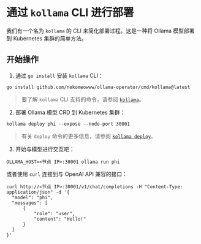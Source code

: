 # 通过 `kollama` CLI 进行部署

我们有一个名为 `kollama` 的 CLI 来简化部署过程。这是一种将 Ollama 模型部署到 Kubernetes 集群的简单方法。

## 开始操作

1. 通过 `go install` 安装 `kollama` CLI：

```shell
go install github.com/nekomeowww/ollama-operator/cmd/kollama@latest
```

> 要了解 `kollama` CLI 支持的命令，请参阅 [`kollama`](/pages/zh-CN/references/cli/)。

2. 部署 Ollama 模型 CRD 到 Kubernetes 集群：

```shell
kollama deploy phi --expose --node-port 30001
```

> 有关 `deploy` 命令的更多信息，请参阅 [`kollama deploy`](/pages/zh-CN/references/cli/commands/deploy)。

3. 开始与模型进行交互吧：

```shell
OLLAMA_HOST=<节点 IP>:30001 ollama run phi
```

或者使用 `curl` 连接到与 OpenAI API 兼容的接口：

```shell
curl http://<节点 IP>:30001/v1/chat/completions -H "Content-Type: application/json" -d '{
  "model": "phi",
  "messages": [
      {
          "role": "user",
          "content": "Hello!"
      }
  ]
}'
```

